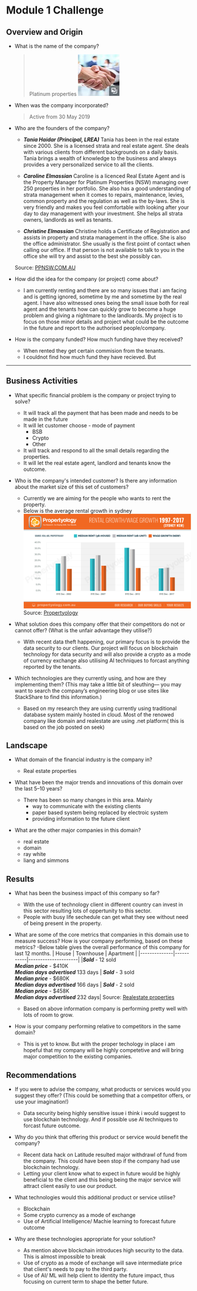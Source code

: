 # Module 1 Challenge

## Overview and Origin

* What is the name of the company?
    >Platinum properties ![platinum properties logo](/images/logo.jpg)
* When was the company incorporated?
    >Active from 30 May 2019

* Who are the founders of the company?
    > 
    - ***Tania Haidar (Principal, LREA)***
        Tania has been in the real estate since 2000. She is a licensed strata and real estate agent. She deals with various clients from different backgrounds on a daily basis. Tania brings a wealth of knowledge to the business and always provides a very personalized service to all the clients.

    - ***Caroline Elmassian***
    Caroline is a licenced Real Estate Agent and is the Property Manager for Platinum Properties (NSW) managing  over 250 properties in her portfolio. She also has a good understanding of strata management when it comes to repairs, maintenance, levies, common property and the regulation as well as the by-laws. She is very friendly and makes you feel comfortable with looking after your day to day management with your investment. She helps all strata owners, landlords as well as tenants.

    - ***Christine Elmassian***
    Christine holds a Certificate of Registration and assists in property and strata management in the office. She is also the office administrator. She usually is the first point of contact when calling our office. If that person is not available to talk to you in the office she will try and assist to the best she possibly can.

    Source: [PPNSW.COM.AU](http://www.ppnsw.com.au/About%20Us.html)
* How did the idea for the company (or project) come about?
    - I am currently renting and there are so many issues that i am facing and is getting ignored, sometime by me and sometime by the real agent. I have also witnessed ones being the small issue both for real agent and the tenants how can quickly grow to become a huge problem and giving a nightmare to the landloards. My project is to focus on those minor details and project what could be the outcome in the future and report to the authorised people/company.

* How is the company funded? How much funding have they received?
    - When rented they get certain commision from the tenants. 
    - I couldnot find how much fund they have recieved. But 
---

## Business Activities

* What specific financial problem is the company or project trying to solve?
    - It will track all the payment that has been made and needs to be made in the future
    - It will let customer choose - mode of payment 
        - BSB
        - Crypto
        - Other
    - It will track and respond to all the small details regarding the properties.
    - It will let the real estate agent, landlord and tenants know the outcome.

* Who is the company's intended customer?  Is there any information about the market size of this set of customers?
    - Currently we are aiming for the people who wants to rent the property.
    - Below is the average rental growth in sydney <br>
        ![Rental growth](/images/Rental-Growth_1997-2017_Sydney.jpg)
    <br>Source: [Propertyology](https://www.propertyology.com.au/sydney-rents-historical-performance-and-outlook-2/)

* What solution does this company offer that their competitors do not or cannot offer? (What is the unfair advantage they utilise?)
    - With recent data theft happening, our primary focus is to provide the data security to our clients. Our project will focus on blockchain technology for data security and will also provide a crypto as a mode of currency exchange also utilising AI techniques to forcast anything reported by the tenants.     

* Which technologies are they currently using, and how are they implementing them? (This may take a little bit of sleuthing–– you may want to search the company’s engineering blog or use sites like StackShare to find this information.)
    - Based on my research they are using  currently using traditional database system mainly hosted in cloud. Most of the renowed company like domain and realestate are using .net platform( this is based on the job posted on seek)


## Landscape

* What domain of the financial industry is the company in?
    - Real estate properties

* What have been the major trends and innovations of this domain over the last 5–10 years?
    - There has been so many changes in this area. Mainly
        - way to communicate with the existing clients
        - paper based system being replaced by electroic system
        - providing information to the future client

* What are the other major companies in this domain?
    - real estate
    - domain
    - ray white
    - liang and simmons


## Results

* What has been the business impact of this company so far?
    - With the use of technology client in different country can invest in this sector resulting lots of oppertunity to this sector.
    - People with busy life sechedule can get what they see without need of being present in the property. 

* What are some of the core metrics that companies in this domain use to measure success? How is your company performing, based on these metrics?
    -Below table gives the overall performance of this company for last 12 months.
    | House         | Townhouse     | Apartment |
    |--------------|-----------|---------------------|
    |***Sold*** - 12 sold <br> ***Median price*** - $410K <br> ***Median days advertised*** 133 days | ***Sold*** - 3 sold <br> ***Median price*** - $680K <br> ***Median days advertised*** 166 days |   ***Sold*** - 2 sold <br> ***Median price*** - $458K <br> ***Median days advertised*** 232 days|
    Source: [Realestate properties](https://www.realestate.com.au/agency/platinum-property-co-HZAMDK)
    - Based on above information company is performing pretty well with lots of room to grow.
* How is your company performing relative to competitors in the same domain?
    - This is yet to know. But with the proper techology in place i am hopeful that my company will be highly competetive and will bring major competition to the existing companies.


## Recommendations

* If you were to advise the company, what products or services would you suggest they offer? (This could be something that a competitor offers, or use your imagination!)
    - Data security being highly sensitive issue i think i would suggest to use blockchain technology. And if possible use AI techniques to forcast future outcome.

* Why do you think that offering this product or service would benefit the company?
    - Recent data hack on Latitude resulted major withdrawl of fund from the company. This could have been stop if the company had use blockchain technology.
    - Letting your client know what to expect in future would be highly beneficial to the client and this being being the major service will attract client easily to use our product.


* What technologies would this additional product or service utilise?
    - Blockchain
    - Some crypto currency as a mode of exchange
    - Use of Artificial Intelligence/ Machie learning to forecast future outcome

* Why are these technologies appropriate for your solution?
     - As mention above blockchain introduces high security to the data. This is almost impossible to break
     - Use of crypto as a mode of exchange will save intermediate price that client's needs to pay to the third party.
     - Use of AI/ ML will help client to identity the future impact, thus focusing on current term to shape the better future.
